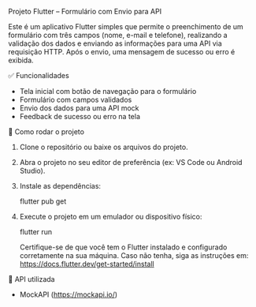
Projeto Flutter – Formulário com Envio para API

Este é um aplicativo Flutter simples que permite o preenchimento de um formulário com três campos (nome, e-mail e telefone), realizando a validação dos dados e enviando as informações para uma API via requisição HTTP. Após o envio, uma mensagem de sucesso ou erro é exibida.

✅ Funcionalidades
- Tela inicial com botão de navegação para o formulário
- Formulário com campos validados
- Envio dos dados para uma API mock
- Feedback de sucesso ou erro na tela

🚀 Como rodar o projeto

1. Clone o repositório ou baixe os arquivos do projeto.

2. Abra o projeto no seu editor de preferência (ex: VS Code ou Android Studio).

3. Instale as dependências:

   flutter pub get

4. Execute o projeto em um emulador ou dispositivo físico:

   flutter run

   Certifique-se de que você tem o Flutter instalado e configurado corretamente na sua máquina. Caso não tenha, siga as instruções em: https://docs.flutter.dev/get-started/install

🔗 API utilizada
- MockAPI (https://mockapi.io/)
